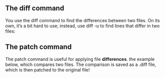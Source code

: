 ## The diff command
You use the diff command to find the differences between two files. On its own, it’s a bit hard to use; instead, use diff -u to find lines that differ in two files:


## The patch command
The patch command is useful for applying file **differences**.    the example below, which compares two files. The comparison is saved as a .diff file, which is then patched to the original file!